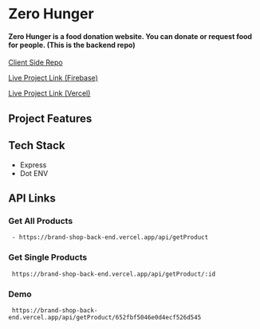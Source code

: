 # Zero Hunger 
#### Zero Hunger is a food donation website. You can donate or request food for people. (This is the backend repo)

 [Client Side Repo](https://github.com/Porgramming-Hero-web-course/b8a11-client-side-CodeWithRashed)
 <br>

 [Live Project Link (Firebase)](#)
 <br>

 [Live Project Link (Vercel)](#)


## Project Features

## Tech Stack
- Express
- Dot ENV


##  API Links
 
### Get All Products
	 - https://brand-shop-back-end.vercel.app/api/getProduct
	 
### Get Single Products
	 https://brand-shop-back-end.vercel.app/api/getProduct/:id

### Demo
	 https://brand-shop-back-end.vercel.app/api/getProduct/652fbf5046e0d4ecf526d545


